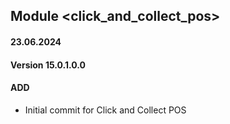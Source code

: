 ## Module <click_and_collect_pos>

#### 23.06.2024
#### Version 15.0.1.0.0
#### ADD

- Initial commit for Click and Collect POS
